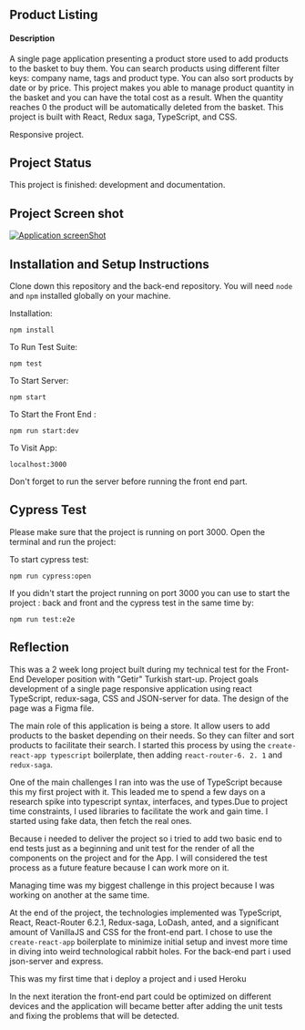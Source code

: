 ## Product Listing

#### Description

A single page application presenting a product store used to add products to the basket to buy them. You can search products using different filter keys: company name, tags and product type. You can also sort products by date or by price.
This project makes you able to manage product quantity in the basket and you can have the total cost as a result.
When the quantity reaches 0 the product will be automatically deleted from the basket.
This project is built with React, Redux saga, TypeScript, and CSS.

Responsive project.

## Project Status

This project is finished: development and documentation.

## Project Screen shot

[![Application screenShot](https://i.postimg.cc/HsLbjm7j/271645733-4493354937454595-1722649978915414321-n.png)](https://postimg.cc/HjfrPfzC)

## Installation and Setup Instructions

Clone down this repository and the back-end repository. You will need `node` and `npm` installed globally on your machine.  

Installation:

`npm install`  

To Run Test Suite:  

`npm test`  

To Start Server:

`npm start`  

To Start the Front End :

`npm run start:dev`  

To Visit App:

`localhost:3000`  

Don't forget to run the server before running the front end part.

## Cypress Test

Please make sure that the project is running on port 3000. Open the terminal and run the project:

To start cypress test:

`npm run cypress:open`  

If you didn't start the project running on port 3000 you can use to start the project : back and front and the cypress test in the same time by:

`npm run test:e2e` 

## Reflection

This was a 2 week long project built during my technical test for the Front-End Developer position with "Getir" Turkish start-up. Project goals development of a single page responsive application using react TypeScript, redux-saga, CSS and JSON-server for data. The design of the page was a Figma file.  

The main role of this application is being a store. It allow users to add products to the basket depending on their needs. So they can filter and sort products to facilitate their search. I started this process by using the `create-react-app typescript` boilerplate, then adding `react-router-6. 2. 1` and `redux-saga`.  

One of the main challenges I ran into was the use of TypeScript because this my first project with it. This leaded me to spend a few days on a research spike into typescript syntax, interfaces, and types.Due to project time constraints, I used libraries to facilitate the work and gain time. I started using fake data, then fetch the real ones.

Because i needed to deliver the project so i tried to add two basic end to end tests just as a beginning and unit test for the render of all the components on the project and for the App. I will considered the test process as a future feature because I can work more on it.

Managing time was my biggest challenge in this project because I was working on another at the same time.

At the end of the project, the technologies implemented was TypeScript, React, React-Router 6.2.1, Redux-saga, LoDash, anted, and a significant amount of VanillaJS and CSS for the front-end part. I chose to use the `create-react-app` boilerplate to minimize initial setup and invest more time in diving into weird technological rabbit holes.
For the back-end part i used json-server and express.

This was my first time that i deploy a project and i used Heroku

In the next iteration the front-end part could be optimized on different devices and the application will became better after adding the unit tests and fixing the problems that will be detected.

